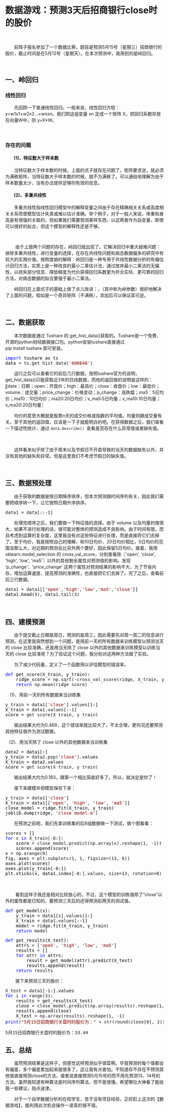 # 数据游戏：预测3天后招商银行close时的股价
<p><span style="font-size: 12px;">&nbsp;</span></p>
<p>　　前阵子报名参加了一个数据比赛，题目是预测5月15号（星期三）招商银行的股价，截止时间是在5月12号（星期天）。在本次预测中，我用到的是岭回归。</p>
<p><span style="font-size: 12px;">&nbsp;</span></p>
<h2>一、岭回归</h2>
<h3>线性回归</h3>
<p>　　先回顾一下普通线性回归。一般来说，线性回归方程：y=w1x1+w2x2...+wnxn。我们把这组变量 xn&nbsp;定成一个矩阵 X，把回归系数存放在向量W中，则 y=X*W。</p>
<p>　　　<img src="https://img2018.cnblogs.com/blog/1458123/201905/1458123-20190515142354836-1365548705.png" alt="" /></p>
<h3>存在的问题</h3>
<h4>　&nbsp; &nbsp; (1)、特征数大于样本数</h4>
<p>　　当特征数大于样本数的时候，上面的式子就存在问题了。矩阵要求逆，就必须为满秩矩阵，当特征数大于样本数的时候，就不为满秩了。可以通俗地理解为由于样本数量太少，没有办法提供足够的有效的信息。</p>
<h4>　&nbsp; &nbsp; (2)、多重共线性</h4>
<p>　　多重共线性指线性回归模型中的解释变量之间由于存在精确相关关系或高度相关关系而使模型估计失真或难以估计准确。举个例子，对于一般人来说，体重和身高是有很强的关联的，但如果我们需要预测某样东西，以这两者作为自变量，即使可以很好的拟合，但这个模型的解释性还是不够。</p>
<p>&nbsp;</p>
<p>&nbsp;　　由于上面两个问题的存在，岭回归就出现了。它解决回归中重大疑难问题：排除多重共线性，进行变量的选择，在存在共线性问题和病态数据偏多的研究中有较大的实用价值。按照度娘的解释：岭回归是一种专用于共线性数据分析的有偏估计回归方法，实质上是一种改良的最小二乘估计法，通过放弃最小二乘法的无偏性，以损失部分信息、降低精度为代价获得回归系数更为符合实际、更可靠的回归方法，对病态数据的拟合要强于最小二乘法。</p>
<p>　　岭回归在上面式子的基础上做了点儿改进：<img src="https://img2018.cnblogs.com/blog/1458123/201905/1458123-20190515152735289-537364933.png" alt="" />，（其中<img src="https://img2018.cnblogs.com/blog/1458123/201905/1458123-20190515155332506-1366814671.png" alt="" />称为岭参数）很好地解决了上面的问题，假如<img src="https://img2018.cnblogs.com/blog/1458123/201905/1458123-20190515162330307-1535748698.png" alt="" />是一个奇异矩阵（不满秩），添加<img src="https://img2018.cnblogs.com/blog/1458123/201905/1458123-20190515162242843-1886511237.png" alt="" /><span id="MathJax-Element-51-Frame" class="MathJax" data-mathml="&lt;math xmlns=&quot;http://www.w3.org/1998/Math/MathML&quot;&gt;&lt;msup&gt;&lt;mi&gt;X&lt;/mi&gt;&lt;mi&gt;T&lt;/mi&gt;&lt;/msup&gt;&lt;mi&gt;X&lt;/mi&gt;&lt;/math&gt;"><span class="MJX_Assistive_MathML">后可以保证其可逆</span></span>。</p>
<p>&nbsp;</p>
<h2>二、数据获取</h2>
<p>　　本次数据是通过 Tushare 的 get_hist_data()获取的。Tushare是一个免费、开源的python财经数据接口包。python安装tushare直接通过<br />    pip install tushare 即可安装。</p>
<div class="cnblogs_code">
<pre><span style="color: #0000ff;">import</span><span style="color: #000000;"> tushare as ts
data </span>= ts.get_hist_data(<span style="color: #800000;">'</span><span style="color: #800000;">600848</span><span style="color: #800000;">'</span>)</pre>
</div>
<p> 　　运行之后可以查看它的前后几行数据，按照tushare官方的说明，get_hist_data()只能获取近3年的日线数据，而他的返回值的说明是这样的：<br />〖date：日期；open：开盘价；high：最高价；close：收盘价；low：最低价；volume：成交量；price_change：价格变动；p_change：涨跌幅；ma5：5日均价；ma10：10日均价；ma20:20日均价；v_ma5:5日均量；v_ma10:10日均量；v_ma20:20日均量〗</p>
<p>    　　均价的意思大概就是股票n天的成交价格或指数的平均值。均量则跟成交量有关。至于其他的返回值，应该是一下子就能明白的吧。在获得数据之后，我们查看一下描述性统计，通过&nbsp;<code>data.describe()&nbsp;</code>查看是否存在什么异常值或者缺失值。</p>
<p>　　&nbsp;<img src="https://img2018.cnblogs.com/blog/1458123/201905/1458123-20190514091155404-777253643.png" alt="" /></p>
<p>　　这样看来似乎除了由于周末以及节假日不开盘导致的当天的数据缺失以外，并没有其他的缺失和异常。但是这里我们不考虑节假日的缺失值。</p>
<p>&nbsp;</p>
<h2>三、数据预处理</h2>
<p>　　由于获取的数据是按日期降序排序，但本次预测跟时间序列有关，因此我们需要把顺序转一下，让它按照日期升序排序。</p>
<div class="cnblogs_code">
<pre>data1 = data[::-1]</pre>
</div>
<p>　　处理完顺序之后，我们要做一下特征值的选择。由于 volume&nbsp;以及均量的值很大，如果不进行处理的话，很可能对整体的预测造成不良影响。由于时间有限，而且考虑到运算的复杂度，这里我没有对这些特征进行处理，而是直接将它们去掉了。至于均价，我是按照自己的理解，和10日均价、20日均价相比，5日均价的范围没那么大，对近期的预测会比另外两个要好，因此保留5日均价。接着，我用 sklearn.model_selection 的 cross_val_score，分别查看除〖'open', 'close', 'high', 'low', 'ma5'〗以外的其他剩余属性对预测值的影响。发现 &lsquo;p_change&rsquo;、'price_change'&nbsp;这两个属性对预测结果的影响不大，为了节省内存，增加运算速度，提高预测的准确性，也直接把它们去掉了。完了之后，查看前后三行数据。</p>
<div class="cnblogs_code">
<pre>data1 = data1[[<span style="color: #800000;">'</span><span style="color: #800000;">open</span><span style="color: #800000;">'</span>,<span style="color: #800000;">'</span><span style="color: #800000;">high</span><span style="color: #800000;">'</span>,<span style="color: #800000;">'</span><span style="color: #800000;">low</span><span style="color: #800000;">'</span>,<span style="color: #800000;">'</span><span style="color: #800000;">ma5</span><span style="color: #800000;">'</span>,<span style="color: #800000;">'</span><span style="color: #800000;">close</span><span style="color: #800000;">'</span><span style="color: #000000;">]]
data1.head(</span>3), data1.tail(3)</pre>
</div>
<p>　　　　　　　　<img src="https://img2018.cnblogs.com/blog/1458123/201905/1458123-20190514094827934-2038051683.png" alt="" /></p>
<h2>四、建模预测</h2>
<p>　　由于提交截止日期是周日，预测的是周三，因此需要先对周一周二的信息进行预测。在这里我突然想到一个问题，是用前一天的所有数据来训练模型以预测当天的 close 比较准确，还是用当天除了&nbsp;close&nbsp;以外的其他数据来训练模型以训练当天的&nbsp;close&nbsp;比较准呢？为了验证这个问题，我分别对这两种方法做了实验。</p>
<p>　　为了减少代码量，定义了一个函数用以评估模型的错误率。</p>
<div class="cnblogs_code">
<pre><span style="color: #0000ff;">def</span><span style="color: #000000;"> get_score(X_train, y_train):
    ridge_score </span>= np.sqrt(-cross_val_score(ridge, X_train, y_train, cv=10, scoring=<span style="color: #800000;">'</span><span style="color: #800000;">neg_mean_squared_error</span><span style="color: #800000;">'</span><span style="color: #000000;">))
    </span><span style="color: #0000ff;">return</span> np.mean(ridge_score)</pre>
</div>
<p>　(1)、用前一天的所有数据来当训练集</p>
<div class="cnblogs_code">
<pre>y_train = data1[<span style="color: #800000;">'</span><span style="color: #800000;">close</span><span style="color: #800000;">'</span>].values[1<span style="color: #000000;">:]
X_train </span>= data1.values[:-1<span style="color: #000000;">]
score </span>= get_score(X_train, y_train)</pre>
</div>
<p>　　输出结果大约为0.469，这个错误率就比较大了，不太合理，更何况还要预测其他特征值作为测试数据。</p>
<p>&nbsp; &nbsp;(2)、用当天除了&nbsp;close&nbsp;以外的其他数据来当训练集</p>
<div class="cnblogs_code">
<pre>data2 =<span style="color: #000000;"> data1[:]
y_train </span>= data2.pop(<span style="color: #800000;">'</span><span style="color: #800000;">close</span><span style="color: #800000;">'</span><span style="color: #000000;">).values
X_train </span>=<span style="color: #000000;"> data2.values
score </span>= get_score(X_train, y_train)</pre>
</div>
<p>　　输出结果大约为0.183，跟第一个相比简直好多了。所以，就决定是你了！</p>
<p>　　接下来建模并把模型保存下来：</p>
<div class="cnblogs_code">
<pre>y_train = data1[<span style="color: #800000;">'</span><span style="color: #800000;">close</span><span style="color: #800000;">'</span><span style="color: #000000;">]
X_train </span>= data1[[<span style="color: #800000;">'</span><span style="color: #800000;">open</span><span style="color: #800000;">'</span>, <span style="color: #800000;">'</span><span style="color: #800000;">high</span><span style="color: #800000;">'</span>, <span style="color: #800000;">'</span><span style="color: #800000;">low</span><span style="color: #800000;">'</span>, <span style="color: #800000;">'</span><span style="color: #800000;">ma5</span><span style="color: #800000;">'</span><span style="color: #000000;">]]
close_model </span>=<span style="color: #000000;"> ridge.fit(X_train, y_train)
joblib.dump(ridge, </span><span style="color: #800000;">'</span><span style="color: #800000;">close_model.m</span><span style="color: #800000;">'</span>)</pre>
</div>
<p>　　在预测之前呢，我们先拿训练集的后8组数据做一下测试，做个图看看：</p>
<div class="cnblogs_code">
<pre>scores =<span style="color: #000000;"> []
</span><span style="color: #0000ff;">for</span> x <span style="color: #0000ff;">in</span> X_train[-8<span style="color: #000000;">:]:
    score </span>= close_model.predict(np.array(x).reshape(1, -1<span style="color: #000000;">))
    scores.append(score)
x </span>= np.arange(8<span style="color: #000000;">)
fig, axes </span>= plt.subplots(1, 1, figsize=(13, 6<span style="color: #000000;">))
axes.plot(scores)
axes.plot(y_train[</span>-8<span style="color: #000000;">:])
plt.xticks(x, data1.index[</span>-8:].values, size=13, rotation=0)</pre>
</div>
<p>　　<img src="https://img2018.cnblogs.com/blog/1458123/201905/1458123-20190514155338491-2123587494.png" alt="" /></p>
<p>&nbsp;　　看到这样子我还是相对比较放心的，不过，这个模型的训练值除了&ldquo;close&rdquo;以外的属性都是已知的，要预测三天后的还得预测前两天的测试值。</p>
<div class="cnblogs_code">
<pre><span style="color: #0000ff;">def</span><span style="color: #000000;"> get_model(s):
    y_train </span>= data1[s].values[1<span style="color: #000000;">:]
    X_train </span>= data1.values[:-1<span style="color: #000000;">]
    model </span>=<span style="color: #000000;"> ridge.fit(X_train, y_train)
    </span><span style="color: #0000ff;">return</span> model</pre>
</div>
<div class="cnblogs_code">
<pre><span style="color: #0000ff;">def</span><span style="color: #000000;"> get_results(X_test):
    attrs </span>= [<span style="color: #800000;">'</span><span style="color: #800000;">open</span><span style="color: #800000;">'</span>, <span style="color: #800000;">'</span><span style="color: #800000;">high</span><span style="color: #800000;">'</span>, <span style="color: #800000;">'</span><span style="color: #800000;">low</span><span style="color: #800000;">'</span>, <span style="color: #800000;">'</span><span style="color: #800000;">ma5</span><span style="color: #800000;">'</span><span style="color: #000000;">]
    results </span>=<span style="color: #000000;"> []
    </span><span style="color: #0000ff;">for</span> attr <span style="color: #0000ff;">in</span><span style="color: #000000;"> attrs:
        result </span>=<span style="color: #000000;"> get_model(attr).predict(X_test)
        results.append(result)
    </span><span style="color: #0000ff;">return</span> results</pre>
</div>
<p>&nbsp;　　接下来预测三天的股价：</p>
<div class="cnblogs_code">
<pre>X_test = data1[-1<span style="color: #000000;">:].values
</span><span style="color: #0000ff;">for</span> i <span style="color: #0000ff;">in</span> range(3<span style="color: #000000;">):
    results </span>=<span style="color: #000000;"> get_results(X_test)
    close </span>= close_model.predict(np.array(results).reshape(1, -1<span style="color: #000000;">))</span><span style="color: #000000;">
    results.append(close)
    X_test </span>= np.array(results).reshape(1, -1<span style="color: #000000;">)
</span><span style="color: #0000ff;">print</span>(<span style="color: #800000;">"</span><span style="color: #800000;">5月15日招商银行关盘时的股价为：</span><span style="color: #800000;">"</span> + str(round(close[0], 2)))</pre>
</div>
<pre>5月15日招商银行关盘时的股价为：33.44</pre>
<h2>五、总结</h2>
<p>　　虽然预测结果是这样子，但感觉这样预测似乎很菜啊。毕竟预测的每个值都会有偏差，多个偏差累加起来就很多了，这让我有点害怕。不知道存不存在不预测其他值直接预测close的方法，或者说直接预测5月15号的而不用先预测13、14号的方法。虽然我知道有种算法是时间序列算法，但不是很懂。希望哪位大神看了能给我一些建议，指点迷津。</p>
<p>　　对于一个自学数据分析的在校学生，苦于没有项目经验，正好赶上这次的【数据游戏】，能利用此次机会操作一波真的很不错。</p>
<p>&nbsp;</p>
